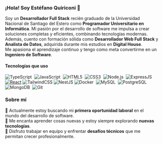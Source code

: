 ### ¡Hola! Soy Estéfano Quiriconi 👋  

Soy un **Desarrollador Full Stack** recién graduado de la Universidad Nacional de Santiago del Estero como **Programador Universitario en Informática**. Mi pasión por el desarrollo de software me impulsa a crear soluciones completas y eficientes, combinando tecnologías modernas. Además, cuento con formación sólida como **Desarrollador Web Full Stack** y **Analista de Datos**, adquirida durante mis estudios en **Digital House**.  
Me apasiona el aprendizaje continuo y tengo como meta convertirme en un **Ingeniero de Software**.  

#### **Tecnologías que uso**  

![TypeScript](https://img.shields.io/badge/TypeScript-007ACC?style=for-the-badge&logo=typescript&logoColor=white)&nbsp;
![JavaScript](https://img.shields.io/badge/JavaScript-F7DF1E?style=for-the-badge&logo=javascript&logoColor=black)&nbsp;
![HTML5](https://img.shields.io/badge/HTML5-E34F26?style=for-the-badge&logo=html5&logoColor=white)&nbsp;
![CSS3](https://img.shields.io/badge/CSS3-1572B6?style=for-the-badge&logo=css3&logoColor=white)&nbsp;
![Node.js](https://img.shields.io/badge/Node.js-43853D?style=for-the-badge&logo=node.js&logoColor=white)&nbsp;
![ExpressJS](https://img.shields.io/badge/Express.js-000000?style=for-the-badge&logo=express&logoColor=white)&nbsp;
[![React](https://img.shields.io/badge/React-61DAFB?style=for-the-badge&logo=react&logoColor=black)](https://reactjs.org/)
![TailwindCSS](https://img.shields.io/badge/TailwindCSS-38B2AC?style=for-the-badge&logo=tailwindcss&logoColor=white)
![NestJS](https://img.shields.io/badge/NestJS-E0234E?style=for-the-badge&logo=nestjs&logoColor=white)
![Docker](https://img.shields.io/badge/Docker-2496ED?style=for-the-badge&logo=docker&logoColor=white)&nbsp;
![MySQL](https://img.shields.io/badge/MySQL-005C84?style=for-the-badge&logo=mysql&logoColor=white)&nbsp;
![PostgreSQL](https://img.shields.io/badge/PostgreSQL-316192?style=for-the-badge&logo=postgresql&logoColor=white)&nbsp;
![MongoDB](https://img.shields.io/badge/MongoDB-4EA94B?style=for-the-badge&logo=mongodb&logoColor=white)&nbsp;
![Git](https://img.shields.io/badge/GIT-E44C30?style=for-the-badge&logo=git&logoColor=white)&nbsp;

### **Sobre mí**  

💼 Actualmente estoy buscando mi **primera oportunidad laboral** en el mundo del desarrollo de software.  
🌱 Me encanta aprender cosas nuevas y estoy siempre explorando **nuevas tecnologías**.  
🤝 Disfruto trabajar en equipo y enfrentar **desafíos técnicos** que me permitan crecer profesionalmente.
